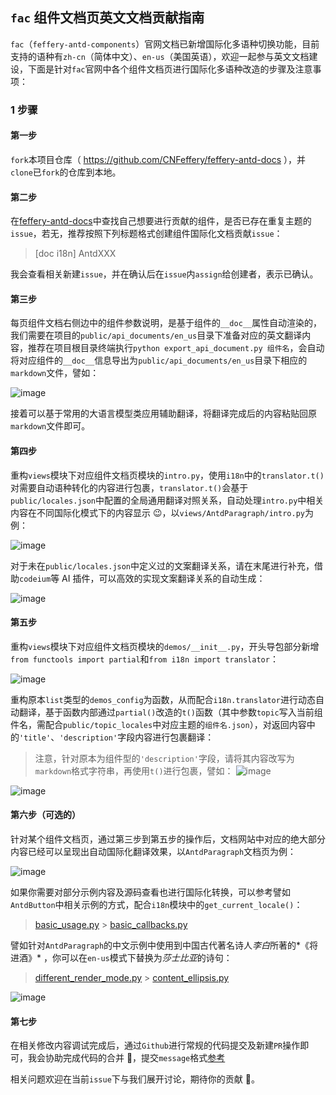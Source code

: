 ## `fac` 组件文档页英文文档贡献指南

`fac`（`feffery-antd-components`）官网文档已新增国际化多语种切换功能，目前支持的语种有`zh-cn`（简体中文）、`en-us`（美国英语），欢迎一起参与英文文档建设，下面是针对`fac`官网中各个组件文档页进行国际化多语种改造的步骤及注意事项：

### 1 步骤

#### 第一步

`fork`本项目仓库（ https://github.com/CNFeffery/feffery-antd-docs ），并`clone`已`fork`的仓库到本地。

#### 第二步

在[feffery-antd-docs](https://github.com/CNFeffery/feffery-antd-docs/issues)中查找自己想要进行贡献的组件，是否已存在重复主题的`issue`，若无，推荐按照下列标题格式创建组件国际化文档贡献`issue`：

> [doc i18n] AntdXXX

我会查看相关新建`issue`，并在确认后在`issue`内`assign`给创建者，表示已确认。

#### 第三步

每页组件文档右侧边中的组件参数说明，是基于组件的`__doc__`属性自动渲染的，我们需要在项目的`public/api_documents/en_us`目录下准备对应的英文翻译内容，推荐在项目根目录终端执行`python export_api_document.py 组件名`，会自动将对应组件的`__doc__`信息导出为`public/api_documents/en_us`目录下相应的`markdown`文件，譬如：

![image](https://github.com/user-attachments/assets/888e637b-1955-4c93-8c04-2819140c223a)

接着可以基于常用的大语言模型类应用辅助翻译，将翻译完成后的内容粘贴回原`markdown`文件即可。

#### 第四步

重构`views`模块下对应组件文档页模块的`intro.py`，使用`i18n`中的`translator.t()`对需要自动语种转化的内容进行包裹，`translator.t()`会基于`public/locales.json`中配置的全局通用翻译对照关系，自动处理`intro.py`中相关内容在不同国际化模式下的内容显示 😉，以`views/AntdParagraph/intro.py`为例：

![image](https://github.com/user-attachments/assets/3a6788ad-bd8c-4b7a-bb44-9d968b050da3)

对于未在`public/locales.json`中定义过的文案翻译关系，请在末尾进行补充，借助`codeium`等 AI 插件，可以高效的实现文案翻译关系的自动生成：

![image](https://github.com/user-attachments/assets/b8eea88b-4d8c-4896-bf86-6a2bf52285b4)

#### 第五步

重构`views`模块下对应组件文档页模块的`demos/__init__.py`，开头导包部分新增`from functools import partial`和`from i18n import translator`：

![image](https://github.com/user-attachments/assets/eddcd84e-3b4d-4442-80c2-cdd8c1cb24f1)

重构原本`list`类型的`demos_config`为函数，从而配合`i18n.translator`进行动态自动翻译，基于函数内部通过`partial()`改造的`t()`函数（其中参数`topic`写入当前组件名，需配合`public/topic_locales`中对应主题的`组件名.json`），对返回内容中的`'title'`、`'description'`字段内容进行包裹翻译：

> 注意，针对原本为组件型的`'description'`字段，请将其内容改写为`markdown`格式字符串，再使用`t()`进行包裹，譬如：
> ![image](https://github.com/user-attachments/assets/b1a5acff-7c70-4bf8-81d6-34b8f54ef2f5)

![image](https://github.com/user-attachments/assets/6ad72031-a09c-4abf-b557-87ea8d0799d0)

#### 第六步（可选的）

针对某个组件文档页，通过第三步到第五步的操作后，文档网站中对应的绝大部分内容已经可以呈现出自动国际化翻译效果，以`AntdParagraph`文档页为例：

![image](https://github.com/user-attachments/assets/db32d28b-e182-4985-8301-60306ef0ffaf)

如果你需要对部分示例内容及源码查看也进行国际化转换，可以参考譬如`AntdButton`中相关示例的方式，配合`i18n`模块中的`get_current_locale()`：

> [basic_usage.py](https://github.com/CNFeffery/feffery-antd-docs/blob/main/views/AntdButton/demos/basic_usage.py) > [basic_callbacks.py](https://github.com/CNFeffery/feffery-antd-docs/blob/main/views/AntdButton/demos/basic_callbacks.py)

譬如针对`AntdParagraph`的中文示例中使用到中国古代著名诗人*李白*所著的*《将进酒》* ，你可以在`en-us`模式下替换为*莎士比亚*的诗句：

> [different_render_mode.py](https://github.com/CNFeffery/feffery-antd-docs/blob/main/views/AntdParagraph/demos/different_render_mode.py) > [content_ellipsis.py](https://github.com/CNFeffery/feffery-antd-docs/blob/main/views/AntdParagraph/demos/content_ellipsis.py)

![image](https://github.com/user-attachments/assets/d181a679-c035-418a-a810-9b7c0a5af598)

#### 第七步

在相关修改内容调试完成后，通过`Github`进行常规的代码提交及新建`PR`操作即可，我会协助完成代码的合并 🥂，提交`message`格式[参考](https://github.com/CNFeffery/feffery-antd-docs/commit/94a701f32597379e966d48f75d8de35365e44004)

相关问题欢迎在当前`issue`下与我们展开讨论，期待你的贡献 🥳。
